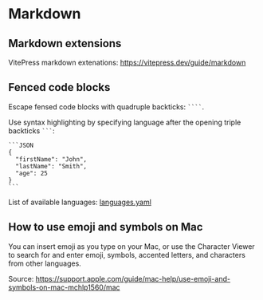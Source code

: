 # Markdown

## Markdown extensions

VitePress markdown extenations: https://vitepress.dev/guide/markdown

## Fenced code blocks

Escape fensed code blocks with quadruple backticks: ` ```` `.

Use syntax highlighting by specifying language after the opening triple backticks ` ``` `:

````
```JSON
{
  "firstName": "John",
  "lastName": "Smith",
  "age": 25
}
```
````

List of available languages: [languages.yaml](https://github.com/github-linguist/linguist/blob/master/lib/linguist/languages.yml)

## How to use emoji and symbols on Mac

You can insert emoji as you type on your Mac, or use the Character Viewer to search for and enter emoji, symbols, accented letters, and characters from other languages.

Source: https://support.apple.com/guide/mac-help/use-emoji-and-symbols-on-mac-mchlp1560/mac
